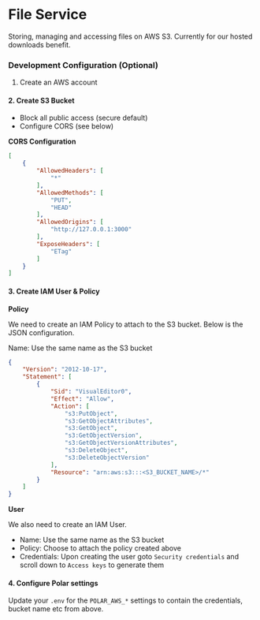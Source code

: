 # File Service

Storing, managing and accessing files on AWS S3. Currently for our hosted
downloads benefit.


### Development Configuration (Optional)

1. Create an AWS account

#### 2. Create S3 Bucket

- Block all public access (secure default)
- Configure CORS (see below)

**CORS Configuration**
```json
[
    {
        "AllowedHeaders": [
            "*"
        ],
        "AllowedMethods": [
            "PUT",
            "HEAD"
        ],
        "AllowedOrigins": [
            "http://127.0.0.1:3000"
        ],
        "ExposeHeaders": [
            "ETag"
        ]
    }
]
```

#### 3. Create IAM User & Policy

**Policy**

We need to create an IAM Policy to attach to the S3 bucket. Below is the JSON
configuration.

Name: Use the same name as the S3 bucket

```json
{
    "Version": "2012-10-17",
    "Statement": [
        {
            "Sid": "VisualEditor0",
            "Effect": "Allow",
            "Action": [
                "s3:PutObject",
                "s3:GetObjectAttributes",
                "s3:GetObject",
                "s3:GetObjectVersion",
                "s3:GetObjectVersionAttributes",
                "s3:DeleteObject",
                "s3:DeleteObjectVersion"
            ],
            "Resource": "arn:aws:s3:::<S3_BUCKET_NAME>/*"
        }
    ]
}
```

**User**

We also need to create an IAM User.

- Name: Use the same name as the S3 bucket
- Policy: Choose to attach the policy created above
- Credentials: Upon creating the user goto `Security credentials` and scroll
down to `Access keys` to generate them

#### 4. Configure Polar settings

Update your `.env` for the `POLAR_AWS_*` settings to contain the credentials,
bucket name etc from above.
